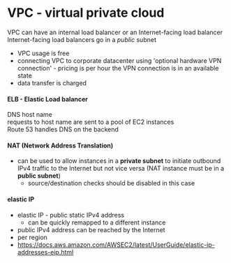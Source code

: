 # VPC - virtual private cloud 

VPC can have an internal load balancer or an Internet-facing load balancer  
Internet-facing load balancers go in a *public* subnet  

* VPC usage is free
* connecting VPC to corporate datacenter using 'optional hardware VPN connection' - pricing is per hour the VPN connection is in an available state
* data transfer is charged  


#### ELB - Elastic Load balancer
DNS host name  
requests to host name are sent to a pool of EC2 instances  
Route 53 handles DNS on the backend

#### NAT (Network Address Translation)
* can be used to allow instances in a **private subnet** to initiate outbound IPv4 traffic to the Internet but not vice versa (NAT instance must be in a **public subnet**)
  * source/destination checks should be disabled in this case


#### elastic IP
* elastic IP - public static IPv4 address
  * can be quickly remapped to a different instance
* public IPv4 address can be reached by the Internet
* per region
* https://docs.aws.amazon.com/AWSEC2/latest/UserGuide/elastic-ip-addresses-eip.html
